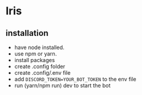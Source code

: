 # Iris

## installation

-   have node installed.
-   use npm or yarn.
-   install packages
-   create .config folder
-   create .config/.env file
-   add `DISCORD_TOKEN=YOUR_BOT_TOKEN` to the env file
-   run (yarn/npm run) dev to start the bot
